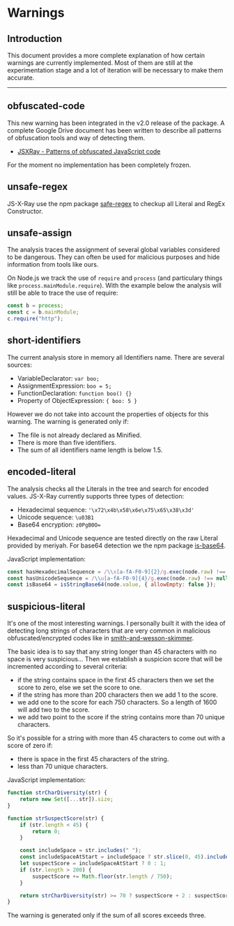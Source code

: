 # Warnings

## Introduction
This document provides a more complete explanation of how certain warnings are currently implemented. Most of them are still at the experimentation stage and a lot of iteration will be necessary to make them accurate.

---

## obfuscated-code
This new warning has been integrated in the v2.0 release of the package. A complete Google Drive document has been written to describe all patterns of obfuscation tools and way of detecting them.

- [JSXRay - Patterns of obfuscated JavaScript code](https://docs.google.com/document/d/11ZrfW0bDQ-kd7Gr_Ixqyk8p3TGvxckmhFH3Z8dFoPhY/edit?usp=sharing)

For the moment no implementation has been completely frozen.

## unsafe-regex
JS-X-Ray use the npm package [safe-regex](https://github.com/davisjam/safe-regex) to checkup all Literal and RegEx Constructor.

## unsafe-assign
The analysis traces the assignment of several global variables considered to be dangerous. They can often be used for malicious purposes and hide information from tools like ours.

On Node.js we track the use of `require` and `process` (and particulary things like `process.mainModule.require`). With the example below the analysis will still be able to trace the use of require:

```js
const b = process;
const c = b.mainModule;
c.require("http");
```

## short-identifiers
The current analysis store in memory all Identifiers name. There are several sources:
- VariableDeclarator: `var boo;`
- AssignmentExpression: `boo = 5;`
- FunctionDeclaration: `function boo() {}`
- Property of ObjectExpression: `{ boo: 5 }`

However we do not take into account the properties of objects for this warning. The warning is generated only if:

- The file is not already declared as Minified.
- There is more than five identifiers.
- The sum of all identifiers name length is below 1.5.

## encoded-literal
The analysis checks all the Literals in the tree and search for encoded values. JS-X-Ray currently supports three types of detection:
- Hexadecimal sequence: `'\x72\x4b\x58\x6e\x75\x65\x38\x3d'`
- Unicode sequence: `\u03B1`
- Base64 encryption: `z0PgB0O=`

Hexadecimal and Unicode sequence are tested directly on the raw Literal provided by meriyah. For base64 detection we the npm package [is-base64](https://github.com/miguelmota/is-base64).

JavaScript implementation:
```js
const hasHexadecimalSequence = /\\x[a-fA-F0-9]{2}/g.exec(node.raw) !== null;
const hasUnicodeSequence = /\\u[a-fA-F0-9]{4}/g.exec(node.raw) !== null;
const isBase64 = isStringBase64(node.value, { allowEmpty: false });
```

## suspicious-literal
It's one of the most interesting warnings. I personally built it with the idea of detecting long strings of characters that are very common in malicious obfuscated/encrypted codes like in [smith-and-wesson-skimmer](https://badjs.org/posts/smith-and-wesson-skimmer/).

The basic idea is to say that any string longer than 45 characters with no space is very suspicious... Then we establish a suspicion score that will be incremented according to several criteria:

- if the string contains space in the first 45 characters then we set the score to zero, else we set the score to one.
- if the string has more than 200 characters then we add 1 to the score.
- we add one to the score for each 750 characters. So a length of 1600 will add two to the score.
- we add two point to the score if the string contains more than 70 unique characters.

So it's possible for a string with more than 45 characters to come out with a score of zero if:
- there is space in the first 45 characters of the string.
- less than 70 unique characters.

JavaScript implementation:
```js
function strCharDiversity(str) {
    return new Set([...str]).size;
}

function strSuspectScore(str) {
    if (str.length < 45) {
        return 0;
    }

    const includeSpace = str.includes(" ");
    const includeSpaceAtStart = includeSpace ? str.slice(0, 45).includes(" ") : false;
    let suspectScore = includeSpaceAtStart ? 0 : 1;
    if (str.length > 200) {
        suspectScore += Math.floor(str.length / 750);
    }

    return strCharDiversity(str) >= 70 ? suspectScore + 2 : suspectScore;
}
```

The warning is generated only if the sum of all scores exceeds three.
